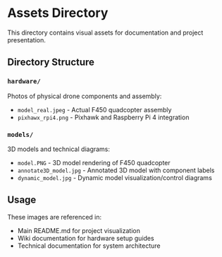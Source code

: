 # Assets Directory

This directory contains visual assets for documentation and project presentation.

## Directory Structure

### `hardware/`
Photos of physical drone components and assembly:
- `model_real.jpeg` - Actual F450 quadcopter assembly
- `pixhawx_rpi4.png` - Pixhawk and Raspberry Pi 4 integration

### `models/`
3D models and technical diagrams:
- `model.PNG` - 3D model rendering of F450 quadcopter
- `annotate3D_model.jpg` - Annotated 3D model with component labels
- `dynamic_model.jpg` - Dynamic model visualization/control diagrams

## Usage
These images are referenced in:
- Main README.md for project visualization
- Wiki documentation for hardware setup guides
- Technical documentation for system architecture